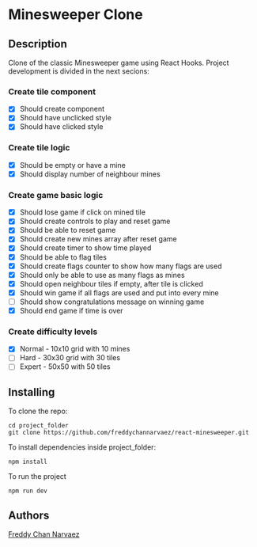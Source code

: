  # Minesweeper Clone

 ## Description
 Clone of the classic Minesweeper game using React Hooks. Project development is divided in the next secions:
 
 ### Create tile component
 * [x] Should create component
 * [x] Should have unclicked style
 * [x] Should have clicked style

 ### Create tile logic
 * [x] Should be empty or have a mine
 * [x] Should display number of neighbour mines

 ### Create game basic logic
 * [x] Should lose game if click on mined tile
 * [x] Should create controls to play and reset game
 * [x] Should be able to reset game
 * [x] Should create new mines array after reset game
 * [x] Should create timer to show time played
 * [x] Should be able to flag tiles
 * [x] Should create flags counter to show how many flags are used
 * [x] Should only be able to use as many flags as mines
 * [x] Should open neighbour tiles if empty, after tile is clicked
 * [x] Should win game if all flags are used and put into every mine
 * [ ] Should show congratulations message on winning game
 * [x] Should end game if time is over
 
 ### Create difficulty levels
 * [x] Normal - 10x10 grid with 10 mines 
 * [ ] Hard - 30x30 grid with 30 tiles
 * [ ] Expert - 50x50 with 50 tiles

 ## Installing
  To clone the repo:
 ```
 cd project_folder
 git clone https://github.com/freddychannarvaez/react-minesweeper.git
 ```
 To install dependencies inside project_folder:
 ```
 npm install
 ```
 To run the project
 ```
 npm run dev
 ```

 ## Authors
 [Freddy Chan Narvaez](https://freddychannarvaez.com)